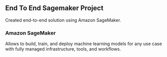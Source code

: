 ## End To End Sagemaker Project

Created end-to-end solution using Amazon SageMaker. 


### Amazon SageMaker 
Allows to build, train, and deploy machine learning models for any use case with fully managed infrastructure, tools, and workflows.
